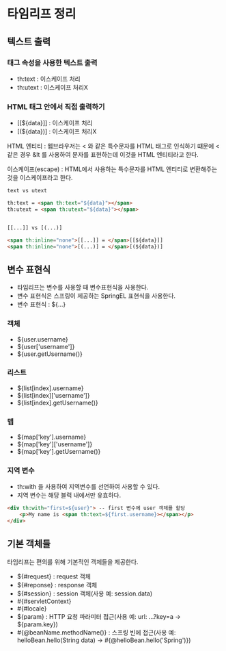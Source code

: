 # 타임리프 정리

## 텍스트 출력 
### 태그 속성을 사용한 텍스트 출력
- th:text : 이스케이프 처리
- th:utext : 이스케이프 처리X

### HTML 태그 안에서 직접 출력하기
- [[${data}]] : 이스케이프 처리
- [(${data})] : 이스케이프 처리X

HTML 엔티티 : 웹브라우저는 < 와 같은 특수문자를 HTML 태그로 인식하기 떄문에 < 같은 경우 &lt 를 사용하여 문자를 표현하는데 이것을 HTML 엔티티라고 한다.

이스케이프(escape) : HTML에서 사용하는 특수문자를 HTML 엔티티로 변환해주는 것을 이스케이프라고 한다.

```html
text vs utext

th:text = <span th:text="${data}"></span>
th:utext = <span th:utext="${data}"></span>


[[...]] vs [(...)]

<span th:inline="none">[[...]] = </span>[[${data}]]
<span th:inline="none">[(...)] = </span>[(${data})]
```

## 변수 표현식
- 타임리프는 변수를 사용할 때 변수표현식을 사용한다.
- 변수 표현식은 스프링이 제공하는 SpringEL 표현식을 사용한다.
- 변수 표현식 : ${...} 

### 객체
- ${user.username}
- ${user['username']}
- ${user.getUsername()}

### 리스트
- ${list[index].username}
- ${list[index]['username']}
- ${list[index].getUsername()}

### 맵
- ${map['key'].username}
- ${map['key']['username']}
- ${map['key'].getUsername()}

### 지역 변수
- th:with 을 사용하여 지역변수를 선언하여 사용할 수 있다.
- 지역 변수는 해당 블럭 내에서만 유효하다.
```html
<div th:with="first=${user}"> -- first 변수에 user 객체를 할당
    <p>My name is <span th:text=${first.username}></span></p>
</div>
```

## 기본 객체들
타임리프는 편의를 위해 기본적인 객체들을 제공한다.
- ${#request} : request 객체
- ${#reponse} : response 객체
- ${#session} : session 객체(사용 예: session.data)
- #{#servletContext}
- #{#locale}
- ${param} : HTTP 요청 파라미터 접근(사용 예: url: ...?key=a -> ${param.key})
- #{@beanName.methodName()} : 스프링 빈에 접근(사용 예: helloBean.hello(String data) -> #{@helloBean.hello('Spring')})
